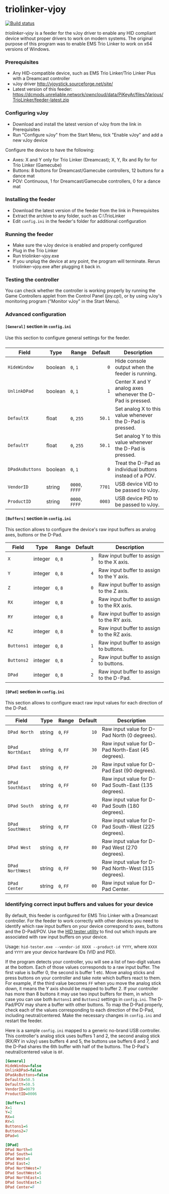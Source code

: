 # triolinker-vjoy

[![Build status](https://ci.appveyor.com/api/projects/status/hn5r40bxivy3evto?svg=true)](https://ci.appveyor.com/project/SonicFreak94/triolinker-vjoy)

*triolinker-vjoy* is a feeder for the vJoy driver to enable any HID compliant device without proper drivers to work on modern systems. The original purpose of this program was to enable EMS Trio Linker to work on x64 versions of Windows.

### Prerequisites
- Any HID-compatible device, such as EMS Trio Linker/Trio Linker Plus with a Dreamcast controller
- vJoy driver http://vjoystick.sourceforge.net/site/
- Latest version of this feeder: https://dcmods.unreliable.network/owncloud/data/PiKeyAr/files/Various/TrioLinker/feeder-latest.zip

### Configuring vJoy
- Download and install the latest version of vJoy from the link in Prerequisites 
- Run "Configure vJoy" from the Start Menu, tick "Enable vJoy" and add a new vJoy device

Configure the device to have the following:
- Axes: X and Y only for Trio Linker (Dreamcast); X, Y, Rx and Ry for for Trio Linker (Gamecube)
- Buttons: 8 buttons for Dreamcast/Gamecube controllers, 12 buttons for a dance mat
- POV: Continuous, 1 for Dreamcast/Gamecube controllers, 0 for a dance mat

### Installing the feeder
- Download the latest version of the feeder from the link in Prerequisites 
- Extract the archive to any folder, such as C:\TrioLinker
- Edit `config.ini` in the feeder's folder for additional configuration

### Running the feeder
- Make sure the vJoy device is enabled and properly configured
- Plug in the Trio Linker
- Run triolinker-vjoy.exe
- If you unplug the device at any point, the program will terminate. Rerun triolinker-vjoy.exe after plugging it back in.

### Testing the controller ###
You can check whether the controller is working properly by running the Game Controllers applet from the Control Panel (joy.cpl), or by using vJoy's monitoring program ("Monitor vJoy" in the Start Menu).

### Advanced configuration ###

#### `[General]` section in `config.ini`

Use this section to configure general settings for the feeder.
##### 
| Field                    | Type        | Range        | Default     | Description |
| ------------------------ | ----------- | ------------ | -----------:| ----------- |
| `HideWindow`             | boolean     |     `0`, `1` |         `0` | Hide console output when the feeder is running. |
| `UnlinkDPad`             | boolean     |     `0`, `1` |         `1` | Center X and Y analog axes whenever the D-Pad is pressed. |
| `DefaultX`               | float       |   `0`, `255` |      `50.1` | Set analog X to this value whenever the D-Pad is pressed. |
| `DefaultY`               | float       |   `0`, `255` |      `50.1` | Set analog Y to this value whenever the D-Pad is pressed. |
| `DPadAsButtons`          | boolean     |     `0`, `1` |         `0` | Treat the D-Pad as individual buttons instead of a POV. |
| `VendorID`               | string      |`0000`, `FFFF`|      `7701` | USB device VID to be passed to vJoy. |
| `ProductID`              | string      |`0000`, `FFFF`|      `0003` | USB device PID to be passed to vJoy. |

#### `[Buffers]` section in `config.ini`

This section allows to configure the device's raw input buffers as analog axes, buttons or the D-Pad.

| Field                    | Type        | Range        | Default     | Description |
| ------------------------ | ----------- | ------------ | -----------:| ----------- |
| `X`         		   | integer     |     `0`, `8` |         `3` | Raw input buffer to assign to the X axis. |
| `Y`              	   | integer     |     `0`, `8` |         `4` | Raw input buffer to assign to the Y axis. |
| `Z`		           | integer     |     `0`, `8` |         `0` | Raw input buffer to assign to the Z axis. |
| `RX`              	   | integer     |     `0`, `8` |         `0` | Raw input buffer to assign to the RX axis. |
| `RY`       		   | integer     |     `0`, `8` |         `0` | Raw input buffer to assign to the RY axis. |
| `RZ`          	   | integer     |     `0`, `8` |         `0` | Raw input buffer to assign to the RZ axis. |
| `Buttons1`               | integer     |     `0`, `8` |         `1` | Raw input buffer to assign to buttons. |
| `Buttons2`               | integer     |     `0`, `8` |         `2` | Raw input buffer to assign to buttons. |
| `DPad`                   | integer     |     `0`, `8` |         `2` | Raw input buffer to assign to the D-Pad.|

#### `[DPad]` section in `config.ini`

This section allows to configure exact raw input values for each direction of the D-Pad.

| Field                    | Type        | Range        | Default     | Description |
| ------------------------ | ----------- | ------------ | -----------:| ----------- |
| `DPad North`             | string      |    `0`, `FF` |        `10` | Raw input value for D-Pad North (0 degrees). |
| `DPad NorthEast`         | string      |    `0`, `FF` |        `30` | Raw input value for D-Pad North-East (45 degrees). |
| `DPad East`              | string      |    `0`, `FF` |        `20` | Raw input value for D-Pad East (90 degrees). |
| `DPad SouthEast`         | string      |    `0`, `FF` |        `60` | Raw input value for D-Pad South-East (135 degrees). |
| `DPad South`             | string      |    `0`, `FF` |        `40` | Raw input value for D-Pad South (180 degrees). |
| `DPad SouthWest`         | string      |    `0`, `FF` |        `C0` | Raw input value for D-Pad South-West (225 degrees). |
| `DPad West`              | string      |    `0`, `FF` |        `80` | Raw input value for D-Pad West (270 degrees). |
| `DPad NorthWest`         | string      |    `0`, `FF` |        `90` | Raw input value for D-Pad North-West (315 degrees). |
| `DPad Center`            | string      |    `0`, `FF` |        `00` | Raw input value for D-Pad Center. |

### Identifying correct input buffers and values for your device ###

By default, this feeder is configured for EMS Trio Linker with a Dreamcast controller. For the feeder to work correctly with other devices you need to identify which raw input buffers on your device correspond to axes, buttons and the D-Pad/POV. Use the [HID tester utility](https://dcmods.unreliable.network/owncloud/data/PiKeyAr/files/Various/TrioLinker/hid-tester.exe) to find out which inputs are associated with raw input buffers on your device.


Usage: `hid-tester.exe --vendor-id XXXX --product-id YYYY`, where `XXXX` and `YYYY` are your device hardware IDs (VID and PID).

If the program detects your controller, you will see a list of two-digit values at the bottom. Each of those values corresponds to a raw input buffer. The first value is buffer 0, the second is buffer 1 etc. Move analog sticks and press buttons on your controller and take note which buffers react to them. For example, if the third value becomes `FF` when you move the analog stick down, it means the Y axis should be mapped to buffer 2. If your controller has more than 8 buttons it may use two input buffers for them, in which case you can use both `Buttons1` and `Buttons2` settings in `config.ini`. The D-Pad/POV may share a buffer with other buttons. To map the D-Pad properly, check each of the values corresponding to each direction of the D-Pad, including neutral/centered. Make the necessary changes in `config.ini` and restart the feeder.

Here is a sample `config.ini` mapped to a generic no-brand USB controller. This controller's analog stick uses buffers 1 and 2, the second analog stick (RX/RY in vJoy) uses buffers 4 and 5, the buttons use buffers 6 and 7, and the D-Pad shares the 6th buffer with half of the buttons. The D-Pad's neutral/centered value is `0F`.

```ini
[General]
HideWindow=false
UnlinkDPad=false
DPadAsButtons=false
DefaultX=50.5
DefaultY=50.5
VendorID=0079
ProductID=0006

[Buffers]
X=1
Y=2
RX=4
RY=5
Buttons1=6
Buttons2=7
DPad=6

[DPad]
DPad North=0
DPad South=4
DPad West=6
DPad East=2
DPad NorthWest=7
DPad SouthWest=5
DPad NorthEast=1
DPad SouthEast=3
DPad Center=F
```